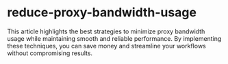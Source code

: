 # reduce-proxy-bandwidth-usage
This article highlights the best strategies to minimize proxy bandwidth usage while maintaining smooth and reliable performance. By implementing these techniques, you can save money and streamline your workflows without compromising results.
